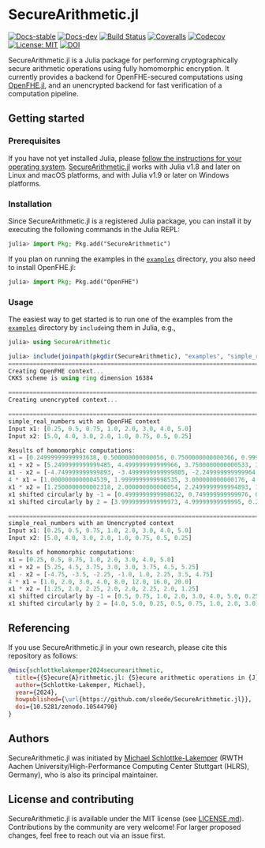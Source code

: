 # SecureArithmetic.jl

[![Docs-stable](https://img.shields.io/badge/docs-stable-blue.svg)](https://securearithmetic-jl.lakemper.eu/stable)
[![Docs-dev](https://img.shields.io/badge/docs-dev-blue.svg)](https://securearithmetic-jl.lakemper.eu/dev)
[![Build Status](https://github.com/sloede/SecureArithmetic.jl/workflows/CI/badge.svg)](https://github.com/sloede/SecureArithmetic.jl/actions?query=workflow%3ACI)
[![Coveralls](https://coveralls.io/repos/github/sloede/SecureArithmetic.jl/badge.svg)](https://coveralls.io/github/sloede/SecureArithmetic.jl)
[![Codecov](https://codecov.io/gh/sloede/SecureArithmetic.jl/branch/main/graph/badge.svg)](https://codecov.io/gh/sloede/SecureArithmetic.jl)
[![License: MIT](https://img.shields.io/badge/License-MIT-success.svg)](https://opensource.org/license/mit/)
[![DOI](https://zenodo.org/badge/DOI/10.5281/zenodo.10544790.svg)](https://doi.org/10.5281/zenodo.10544790)

SecureArithmetic.jl is a Julia package for performing cryptographically secure arithmetic
operations using fully homomorphic encryption. It currently provides a backend for
OpenFHE-secured computations using [OpenFHE.jl](https://github.com/sloede/OpenFHE.jl), and
an unencrypted backend for fast verification of a computation pipeline.


## Getting started

### Prerequisites
If you have not yet installed Julia, please [follow the instructions for your
operating system](https://julialang.org/downloads/platform/).
[SecureArithmetic.jl](https://github.com/sloede/SecureArithmetic.jl) works with Julia v1.8
and later on Linux and macOS platforms, and with Julia v1.9 or later on Windows platforms.

### Installation
Since SecureArithmetic.jl  is a registered Julia package, you can install it by executing
the following commands in the Julia REPL:
```julia
julia> import Pkg; Pkg.add("SecureArithmetic")
```
If you plan on running the examples in the
[`examples`](https://github.com/sloede/SecureArithmetic.jl/tree/main/examples) directory,
you also need to install OpenFHE.jl:
```julia
julia> import Pkg; Pkg.add("OpenFHE")
```

### Usage
The easiest way to get started is to run one of the examples from the
[`examples`](https://github.com/sloede/SecureArithmetic.jl/tree/main/examples) directory by
`include`ing them in Julia, e.g.,
```julia
julia> using SecureArithmetic

julia> include(joinpath(pkgdir(SecureArithmetic), "examples", "simple_real_numbers.jl"))
================================================================================
Creating OpenFHE context...
CKKS scheme is using ring dimension 16384

================================================================================
Creating unencrypted context...

================================================================================
simple_real_numbers with an OpenFHE context
Input x1: [0.25, 0.5, 0.75, 1.0, 2.0, 3.0, 4.0, 5.0]
Input x2: [5.0, 4.0, 3.0, 2.0, 1.0, 0.75, 0.5, 0.25]

Results of homomorphic computations:
x1 = [0.24999999999993638, 0.500000000000056, 0.7500000000000366, 0.9999999999999498, 2.0000000000000333, 3.0000000000000675, 3.9999999999999902, 4.99999999999997]
x1 + x2 = [5.2499999999999485, 4.499999999999966, 3.7500000000000533, 3.0000000000000466, 3.000000000000019, 3.7499999999999836, 4.499999999999986, 5.249999999999975]
x1 - x2 = [-4.749999999999893, -3.4999999999999805, -2.249999999999964, -0.9999999999998668, 0.9999999999999534, 2.249999999999984, 3.5000000000000973, 4.749999999999956]
4 * x1 = [1.0000000000004539, 1.9999999999998535, 3.000000000000176, 4.000000000000274, 7.999999999998697, 12.000000000000373, 15.999999999998332, 20.00000000000011]
x1 * x2 = [1.2500000000002318, 2.000000000000054, 2.2499999999994893, 1.9999999999998272, 2.000000000000205, 2.25000000000003, 1.9999999999997906, 1.2499999999996558]
x1 shifted circularly by -1 = [0.4999999999998632, 0.749999999999976, 0.9999999999999369, 1.9999999999999858, 2.9999999999998677, 4.000000000000045, 5.000000000000059, 0.25000000000002087]
x1 shifted circularly by 2 = [3.9999999999999973, 4.99999999999995, 0.2499999999999567, 0.49999999999996825, 0.7500000000000793, 0.9999999999998956, 2.00000000000004, 2.999999999999985]

================================================================================
simple_real_numbers with an Unencrypted context
Input x1: [0.25, 0.5, 0.75, 1.0, 2.0, 3.0, 4.0, 5.0]
Input x2: [5.0, 4.0, 3.0, 2.0, 1.0, 0.75, 0.5, 0.25]

Results of homomorphic computations:
x1 = [0.25, 0.5, 0.75, 1.0, 2.0, 3.0, 4.0, 5.0]
x1 + x2 = [5.25, 4.5, 3.75, 3.0, 3.0, 3.75, 4.5, 5.25]
x1 - x2 = [-4.75, -3.5, -2.25, -1.0, 1.0, 2.25, 3.5, 4.75]
4 * x1 = [1.0, 2.0, 3.0, 4.0, 8.0, 12.0, 16.0, 20.0]
x1 * x2 = [1.25, 2.0, 2.25, 2.0, 2.0, 2.25, 2.0, 1.25]
x1 shifted circularly by -1 = [0.5, 0.75, 1.0, 2.0, 3.0, 4.0, 5.0, 0.25]
x1 shifted circularly by 2 = [4.0, 5.0, 0.25, 0.5, 0.75, 1.0, 2.0, 3.0]
```


## Referencing
If you use SecureArithmetic.jl in your own research, please cite this repository as follows:
```bibtex
@misc{schlottkelakemper2024securearithmetic,
  title={{S}ecure{A}rithmetic.jl: {S}ecure arithmetic operations in {J}ulia using fully homomorphic encryption},
  author={Schlottke-Lakemper, Michael},
  year={2024},
  howpublished={\url{https://github.com/sloede/SecureArithmetic.jl}},
  doi={10.5281/zenodo.10544790}
}
```


## Authors
SecureArithmetic.jl was initiated by [Michael Schlottke-Lakemper](https://lakemper.eu) (RWTH
Aachen University/High-Performance Computing Center Stuttgart (HLRS), Germany), who is also
its principal maintainer.


## License and contributing
SecureArithmetic.jl is available under the MIT license (see [LICENSE.md](LICENSE.md)).
Contributions by the community are very welcome! For larger proposed changes, feel free
to reach out via an issue first.
